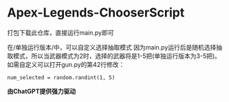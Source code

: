 # Apex-Legends-ChooserScript
打包下载此仓库，直接运行main.py即可

在/单独运行版本/中，可以自定义选择抽取模式
因为main.py运行后是随机选择抽取模式，所以当武器模式为2时，选择的武器将是1-5把(单独运行版本为3-5把)。
如需自定义可以打开gun.py的第42行修改：

``num_selected = random.randint(1, 5)``




**由ChatGPT提供强力驱动**
